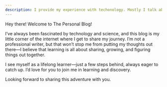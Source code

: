 ```yaml
---
description: I provide my experience with techonology. Mostly I talk about linux and science realated topics. I also give book recommendation.
---
```

Hey there! Welcome to The Personal Blog!

I’ve always been fascinated by technology and science, and this blog is my little corner of the internet where I get to share my journey. I’m not a professional writer, but that won’t stop me from putting my thoughts out there—I believe that learning is all about sharing, growing, and figuring things out together.

I see myself as a lifelong learner—just a few steps behind, always eager to catch up. I’d love for you to join me in learning and discovery.

Looking forward to sharing this adventure with you.